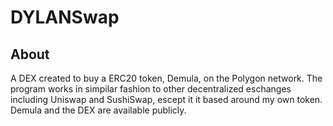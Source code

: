 # DYLANSwap

## About
A DEX created to buy a ERC20 token, Demula, on the Polygon network. The program works in simpilar fashion to other decentralized eschanges including Uniswap and SushiSwap, escept it it based around my own token. Demula and the DEX are available publicly.
